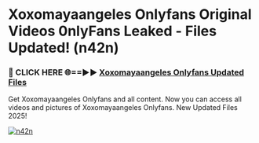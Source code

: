 # Xoxomayaangeles Onlyfans Original Videos 0nlyFans Leaked - Files Updated! (n42n)

<h3>🔴 CLICK HERE 🌐==►► <a href="https://tinyurl.com/2m67pmp6" rel="nofollow">Xoxomayaangeles Onlyfans Updated Files</a></h3>

Get Xoxomayaangeles Onlyfans and all content. Now you can access all videos and pictures of Xoxomayaangeles Onlyfans. New Updated Files 2025!

[![n42n](https://i.imgur.com/H4QAA4z.gif)](https://tinyurl.com/2m67pmp6)
